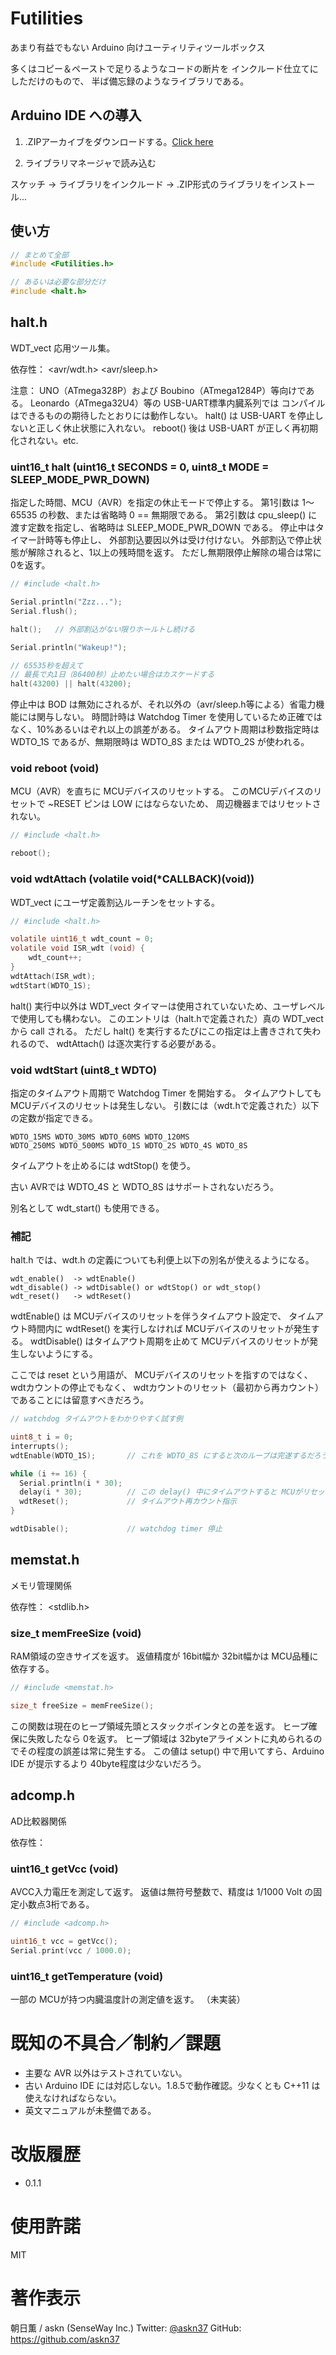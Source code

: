 # Futilities

あまり有益でもない Arduino 向けユーティリティツールボックス

多くはコピー＆ペーストで足りるようなコードの断片を
インクルード仕立てにしただけのもので、
半ば備忘録のようなライブラリである。

## Arduino IDE への導入

1. .ZIPアーカイブをダウンロードする。[Click here](https://github.com/askn37/Futilities/archive/master.zip)

2. ライブラリマネージャで読み込む

  スケッチ -> ライブラリをインクルード -> .ZIP形式のライブラリをインストール...

## 使い方

```c
// まとめて全部
#include <Futilities.h>

// あるいは必要な部分だけ
#include <halt.h>
```

## halt.h

WDT_vect 応用ツール集。

依存性：
<avr/wdt.h>
<avr/sleep.h>

注意：
UNO（ATmega328P）および Boubino（ATmega1284P）等向けである。
Leonardo（ATmega32U4）等の USB-UART標準内臓系列では
コンパイルはできるものの期待したとおりには動作しない。
halt() は USB-UART を停止しないと正しく休止状態に入れない。
reboot() 後は USB-UART が正しく再初期化されない。etc.

### uint16\_t halt (uint16\_t SECONDS = 0, uint8_t MODE = SLEEP_MODE_PWR_DOWN)

指定した時間、MCU（AVR）を指定の休止モードで停止する。
第1引数は 1～65535 の秒数、または省略時 0 == 無期限である。
第2引数は cpu_sleep() に渡す定数を指定し、省略時は SLEEP_MODE_PWR_DOWN である。
停止中はタイマー計時等も停止し、
外部割込要因以外は受け付けない。
外部割込で停止状態が解除されると、1以上の残時間を返す。
ただし無期限停止解除の場合は常に 0を返す。

```c
// #include <halt.h>

Serial.println("Zzz...");
Serial.flush();

halt();   // 外部割込がない限りホールトし続ける

Serial.println("Wakeup!");

// 65535秒を超えて
// 最長で丸1日（86400秒）止めたい場合はカスケードする
halt(43200) || halt(43200);
```

停止中は BOD は無効にされるが、それ以外の（avr/sleep.h等による）省電力機能には関与しない。
時間計時は Watchdog Timer を使用しているため正確ではなく、10%あるいはぞれ以上の誤差がある。
タイムアウト周期は秒数指定時は WDTO_1S であるが、無期限時は WDTO_8S または WDTO_2S が使われる。

### void reboot (void)

MCU（AVR）を直ちに MCUデバイスのリセットする。
このMCUデバイスのリセットで ~RESET ピンは LOW にはならないため、
周辺機器まではリセットされない。

```c
// #include <halt.h>

reboot();
```

### void wdtAttach (volatile void(*CALLBACK)(void))

WDT_vect にユーザ定義割込ルーチンをセットする。

```c
// #include <halt.h>

volatile uint16_t wdt_count = 0;
volatile void ISR_wdt (void) {
    wdt_count++;
}
wdtAttach(ISR_wdt);
wdtStart(WDTO_1S);
```

halt() 実行中以外は WDT_vect タイマーは使用されていないため、ユーザレベルで使用しても構わない。
このエントリは（halt.hで定義された）真の WDT_vect から call される。
ただし halt() を実行するたびにこの指定は上書きされて失われるので、
wdtAttach() は逐次実行する必要がある。

### void wdtStart (uint8\_t WDTO)

指定のタイムアウト周期で Watchdog Timer を開始する。
タイムアウトしても MCUデバイスのリセットは発生しない。
引数には（wdt.hで定義された）以下の定数が指定できる。

    WDTO_15MS WDTO_30MS WDTO_60MS WDTO_120MS
    WDTO_250MS WDTO_500MS WDTO_1S WDTO_2S WDTO_4S WDTO_8S

タイムアウトを止めるには wdtStop() を使う。

古い AVRでは WDTO_4S と WDTO_8S はサポートされないだろう。

別名として wdt_start() も使用できる。

### 補記

halt.h では、wdt.h の定義についても利便上以下の別名が使えるようになる。

    wdt_enable()  -> wdtEnable()
    wdt_disable() -> wdtDisable() or wdtStop() or wdt_stop()
    wdt_reset()   -> wdtReset()

wdtEnable() は MCUデバイスのリセットを伴うタイムアウト設定で、
タイムアウト時間内に wdtReset() を実行しなければ MCUデバイスのリセットが発生する。
wdtDisable() はタイムアウト周期を止めて MCUデバイスのリセットが発生しないようにする。

ここでは reset という用語が、
MCUデバイスのリセットを指すのではなく、wdtカウントの停止でもなく、
wdtカウントのリセット（最初から再カウント）であることには留意すべきだろう。

```c
// watchdog タイムアウトをわかりやすく試す例

uint8_t i = 0;
interrupts();
wdtEnable(WDTO_1S);       // これを WDTO_8S にすると次のループは完遂するだろう

while (i += 16) {
  Serial.println(i * 30);
  delay(i * 30);          // この delay() 中にタイムアウトすると MCUがリセットされる
  wdtReset();             // タイムアウト再カウント指示
}

wdtDisable();             // watchdog timer 停止
```

## memstat.h

メモリ管理関係

依存性：
<stdlib.h>

### size\_t memFreeSize (void)

RAM領域の空きサイズを返す。
返値精度が 16bit幅か 32bit幅かは MCU品種に依存する。

```c
// #include <memstat.h>

size_t freeSize = memFreeSize();
```

この関数は現在のヒープ領域先頭とスタックポインタとの差を返す。
ヒープ確保に失敗したなら 0を返す。
ヒープ領域は 32byteアライメントに丸められるのでその程度の誤差は常に発生する。
この値は setup() 中で用いてすら、Arduino IDE が提示するより 40byte程度は少ないだろう。

## adcomp.h

AD比較器関係

依存性：

### uint16\_t getVcc (void)

AVCC入力電圧を測定して返す。
返値は無符号整数で、精度は 1/1000 Volt の固定小数点3桁である。

```c
// #include <adcomp.h>

uint16_t vcc = getVcc();
Serial.print(vcc / 1000.0);
```

### uint16\_t getTemperature (void)

一部の MCUが持つ内臓温度計の測定値を返す。
（未実装）

# 既知の不具合／制約／課題

- 主要な AVR 以外はテストされていない。
- 古い Arduino IDE には対応しない。1.8.5で動作確認。少なくとも C++11 は使えなければならない。
- 英文マニュアルが未整備である。

# 改版履歴

- 0.1.1

# 使用許諾

MIT

# 著作表示

朝日薫 / askn
(SenseWay Inc.)
Twitter: [@askn37](https://twitter.com/askn37)
GitHub: https://github.com/askn37
